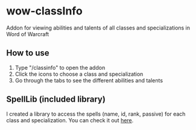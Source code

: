 # wow-classInfo
Addon for viewing abilities and talents of all classes and specializations in Word of Warcraft

How to use
-------------------
1. Type "/classinfo" to open the addon
2. Click the icons to choose a class and specialization
3. Go through the tabs to see the different abilities and talents


SpellLib (included library)
-------------------
I created a library to access the spells (name, id, rank, passive) for each class and specialization. You can check it out <a href="https://github.com/Timsche/wow-spellLib">here</a>.
